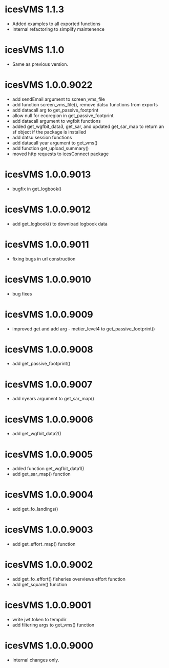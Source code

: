 <!-- NEWS.md is maintained by https://cynkra.github.io/fledge, do not edit -->
# icesVMS 1.1.3

* Added examples to all exported functions
* Internal refactoring to simplify maintenence

# icesVMS 1.1.0

* Same as previous version.


# icesVMS 1.0.0.9022

* add sendEmail argument to screen_vms_file
* add function screen_vms_file(), remove datsu functions from exports
* add datacall arg to get_passive_footprint
* allow null for ecoregion in get_passive_footprint
* add datacall argument to wgfbit functions
* added get_wgfbit_data3, get_sar, and updated get_sar_map to return an sf object if the package is installed
* add datsu session functions
* add datacall year argument to get_vms()
* add function get_upload_summary()
* moved http requests to icesConnect package


# icesVMS 1.0.0.9013

* bugfix in get_logbook()


# icesVMS 1.0.0.9012

* add get_logbook() to download logbook data


# icesVMS 1.0.0.9011

* fixing bugs in url construction


# icesVMS 1.0.0.9010

*  bug fixes


# icesVMS 1.0.0.9009

*  improved  get and add arg - metier_level4 to get_passive_footprint()


# icesVMS 1.0.0.9008

* add get_passive_footprint()


# icesVMS 1.0.0.9007

* add nyears argument to get_sar_map()


# icesVMS 1.0.0.9006

* add get_wgfbit_data2()


# icesVMS 1.0.0.9005

* added function get_wgfbit_data1()
* add get_sar_map() function


# icesVMS 1.0.0.9004

* add get_fo_landings()


# icesVMS 1.0.0.9003

* add get_effort_map() function


# icesVMS 1.0.0.9002

* add get_fo_effort() fisheries overviews effort function
* add get_square() function


# icesVMS 1.0.0.9001

* write jwt.token to tempdir
* add filtering args to get_vms() function


# icesVMS 1.0.0.9000

- Internal changes only.
